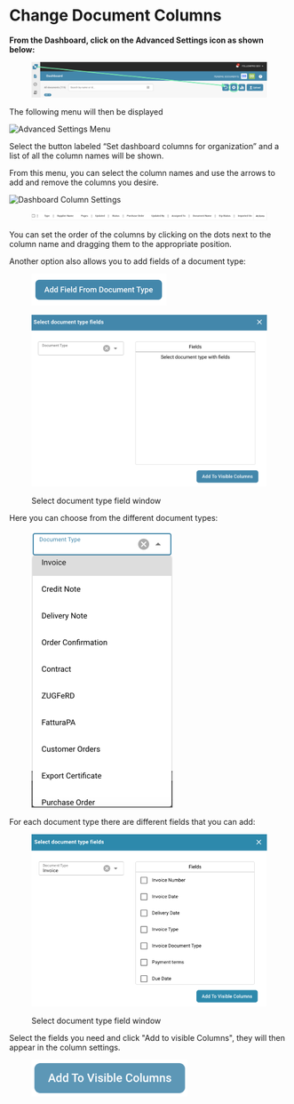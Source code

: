 # Change Document Columns

**From the Dashboard, click on the Advanced Settings icon as shown below:**

<figure><img src="../../.gitbook/assets/image (33).png" alt=""><figcaption></figcaption></figure>

The following menu will then be displayed

![Advanced Settings Menu](https://lh7-us.googleusercontent.com/wWt5QbmwZf44enmOoLcofh6SvyYPiHTav9OiEog\_m2xtnty6X73pFlhfdM9aglx89\_pfbiACZx5BejagV-wAKwlDTuGoGNu5jgbcZ5djrZ\_h1IgGp-8uaq8UHY-umjrs96hb4FZOzHFzdLasg2F\_ftw)

Select the button labeled “Set dashboard columns for organization” and a list of all the column names will be shown.

From this menu, you can select the column names and use the arrows to add and remove the columns you desire.

![Dashboard Column Settings](https://lh7-us.googleusercontent.com/cXnnrIR-y4TRDnRE9irGvvjnmkN-HSGEQTh7FiwsjRHzXF7FNjd-\_gLO-m55fLlv6lVjk-VvThgdW5JWgqIVZSm5tfk3hC7xrj68uRE5OgIPMtYIrpxOhhYzk4OMibyDBqvHQ0VZaDAysZohlH8dxm8)

<div data-full-width="true">

<figure><img src="../../.gitbook/assets/image (50).png" alt=""><figcaption></figcaption></figure>

</div>

You can set the order of the columns by clicking on the dots next to the column name and dragging them to the appropriate position.

Another option also allows you to add fields of a document type:

<figure><img src="../../.gitbook/assets/image (51).png" alt="" width="243"><figcaption></figcaption></figure>

<figure><img src="../../.gitbook/assets/image (52).png" alt="" width="563"><figcaption><p>Select document type field window</p></figcaption></figure>

Here you can choose from the different document types:

<figure><img src="../../.gitbook/assets/image (53).png" alt="" width="254"><figcaption></figcaption></figure>

For each document type there are different fields that you can add:

<figure><img src="../../.gitbook/assets/image (54).png" alt="" width="518"><figcaption><p>Select document type field window</p></figcaption></figure>

Select the fields you need and click "Add to visible Columns", they will then appear in the column settings.

<figure><img src="../../.gitbook/assets/image (55).png" alt="" width="281"><figcaption></figcaption></figure>

